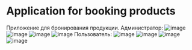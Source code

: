 # Application for booking products
 Приложение для бронирования продукции.
Администратор:
![image](https://github.com/den1source/Application-for-booking-products/assets/78921497/58d3d1ec-0c3b-4327-9db9-b7fb85c858e0)
![image](https://github.com/den1source/Application-for-booking-products/assets/78921497/09d1055e-193d-408c-8cf0-468f6cc0fdf4)
![image](https://github.com/den1source/Application-for-booking-products/assets/78921497/efaf93f1-7be9-4f42-bfef-84695b9a907c)
![image](https://github.com/den1source/Application-for-booking-products/assets/78921497/6134e736-4ba6-4666-9e38-44895a767c30)
Пользователь:
![image](https://github.com/den1source/Application-for-booking-products/assets/78921497/19526530-15bf-4a34-a996-e0f894b2287e)
![image](https://github.com/den1source/Application-for-booking-products/assets/78921497/1e94a234-54d5-4f15-9212-a951592b6029)
![image](https://github.com/den1source/Application-for-booking-products/assets/78921497/f5a2b569-873b-45b2-bcf4-448a54a927c0)
![image](https://github.com/den1source/Application-for-booking-products/assets/78921497/58b2d53e-3aa6-49dd-97fb-b51008375ab2)


